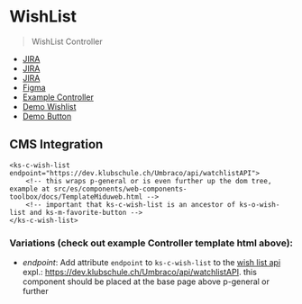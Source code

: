 # WishList

> WishList Controller

- [JIRA](https://jira.migros.net/browse/MIDUWEB-866)
- [JIRA](https://jira.migros.net/browse/MIDUWEB-871)
- [JIRA](https://jira.migros.net/browse/MIDUWEB-872)
- [Figma](https://www.figma.com/design/thNWJxDbPikhVAE95eEHLI/Design-System-Pages-|%C2%A0Klubschule?node-id=15477-320216&m=dev)
- [Example Controller](https://github.com/mits-gossau/web-components-toolbox/blob/899ae2700b828f353ee04bef969a83e695488317/docs/TemplateMiduweb.html)
- [Demo Wishlist](https://mits-gossau.github.io/web-components-toolbox-klubschule/src/es/components/web-components-toolbox/docs/TemplateMiduweb.html?rootFolder=src&css=./src/css/variablesCustomKlubschule.css&login=./src/es/components/molecules/login/default-/default-.html&logo=./src/es/components/atoms/logo/default-/default-.html&nav=./src/es/components/web-components-toolbox/src/es/components/molecules/multiLevelNavigation/default-/default-.html&footer=./src/es/components/organisms/footer/default-/default-.html&content=./src/es/components/pages/Merkliste.html)
- [Demo Button](https://mits-gossau.github.io/web-components-toolbox-klubschule/src/es/components/web-components-toolbox/docs/TemplateMiduweb.html?rootFolder=src&css=.%2Fsrc%2Fcss%2FvariablesCustomKlubschule.css&login=.%2Fsrc%2Fes%2Fcomponents%2Fmolecules%2Flogin%2Fdefault-%2Fdefault-.html&logo=.%2Fsrc%2Fes%2Fcomponents%2Fatoms%2Flogo%2Fdefault-%2Fdefault-.html&nav=.%2Fsrc%2Fes%2Fcomponents%2Fweb-components-toolbox%2Fsrc%2Fes%2Fcomponents%2Fmolecules%2FmultiLevelNavigation%2Fdefault-%2Fdefault-.html&footer=.%2Fsrc%2Fes%2Fcomponents%2Forganisms%2Ffooter%2Fdefault-%2Fdefault-.html&content=.%2Fsrc%2Fes%2Fcomponents%2Fpages%2FAngebotsDetailPage.html)

## CMS Integration
```
<ks-c-wish-list endpoint="https://dev.klubschule.ch/Umbraco/api/watchlistAPI">
    <!-- this wraps p-general or is even further up the dom tree, example at src/es/components/web-components-toolbox/docs/TemplateMiduweb.html -->
    <!-- important that ks-c-wish-list is an ancestor of ks-o-wish-list and ks-m-favorite-button -->
</ks-c-wish-list>
```


### Variations (check out example Controller template html above):
- *endpoint*: Add attribute `endpoint` to `ks-c-wish-list` to the [wish list api](https://wiki.migros.net/pages/viewpage.action?pageId=731830238) expl.: https://dev.klubschule.ch/Umbraco/api/watchlistAPI.
this component should be placed at the base page above p-general or further
